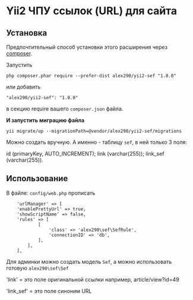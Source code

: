 Yii2 ЧПУ ссылок (URL) для сайта
=======


Установка
------------

Предпочтительный способ установки этого расширения через [composer](http://getcomposer.org/download/).

Запустить

```
php composer.phar require --prefer-dist alex290/yii2-sef "1.0.0"
```

или добавить

```
"alex290/yii2-sef": "1.0.0"
```

в секцию require вашего `composer.json` файла.

**И запустить миграцию файла**

	yii migrate/up --migrationPath=@vendor/alex290/yii2-sef/migrations

Можно создать вручную. А именно - таблицу `sef`, в ней только 3 поля:

id (primaryKey, AUTO_INCREMENT);
link (varchar(255));
link_sef (varchar(255)).


Использование
-----

В файле: `config/web.php` прописать

        'urlManager' => [
        'enablePrettyUrl' => true,
        'showScriptName' => false,
        'rules' => [
                [ 
                    'class' => 'alex290\sef\SefRule',
                    'connectionID' => 'db',
                ],
            ],
        ],

Для админки можно создать модель `Sef`, а можно использовать готовую `alex290\sef\Sef`

'link' = это поле оригинальной ссылки например, article/view?id=49

'link_sef' = это поле синоним URL
